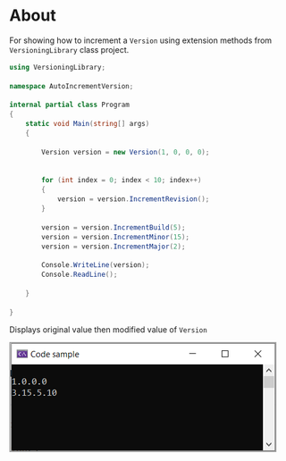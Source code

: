 ﻿# About

For showing how to increment a `Version` using extension methods from `VersioningLibrary` class project.


```csharp
using VersioningLibrary;

namespace AutoIncrementVersion;

internal partial class Program
{
    static void Main(string[] args)
    {

        Version version = new Version(1, 0, 0, 0);


        for (int index = 0; index < 10; index++)
        {
            version = version.IncrementRevision();
        }

        version = version.IncrementBuild(5);
        version = version.IncrementMinor(15);
        version = version.IncrementMajor(2);

        Console.WriteLine(version);
        Console.ReadLine();

    }
   
}
```

Displays original value then modified value of `Version`

![Screen](assets/screen.png)

